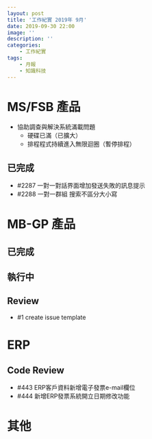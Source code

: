 ```yaml
---
layout: post
title: '工作紀實 2019年 9月'
date: 2019-09-30 22:00
image: ''
description: ''
categories:
    - 工作紀實
tags:
    - 月報
    - 知識科技
---
```


# MS/FSB 產品

* 協助調查與解決系統滿載問題
    + 硬碟已滿（已擴大）
    + 排程程式持續進入無限迴圈（暫停排程）

## 已完成

* #2287 一對一對話界面增加發送失敗的訊息提示
* #2288 一對一群組 搜索不區分大小寫

# MB-GP 產品

## 已完成

## 執行中

## Review

* #1 create issue template

# ERP

## Code Review

* #443 ERP客戶資料新增電子發票e-mail欄位
* #444 新增ERP發票系統開立日期修改功能

# 其他
